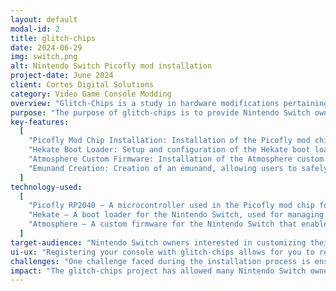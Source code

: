 ```yaml
---
layout: default
modal-id: 2
title: glitch-chips
date: 2024-06-29
img: switch.png
alt: Nintendo Switch Picofly mod installation
project-date: June 2024
client: Cortes Digital Solutions
category: Video Game Console Modding
overview: "Glitch-Chips is a study in hardware modifications pertaining to Nintendo Switch consoles. A popular mod is the installation of the 'hwfly picofly mod chip', utilizing the Raspberry Pi RP2040 chip to hack a Nintendo Switch and run unsigned code, homebrew, dashboards, emulators and more. The installation of the hardware mod is reliant on the setting up of an alternative bootloader (like Hekate) to run custom firmware (like atmosphere)."
purpose: "The purpose of glitch-chips is to provide Nintendo Switch owners with advanced customization and enhancement options through hardware modding, allowing them to unlock new features and capabilities on their consoles."
key-features:
  [
    "Picofly Mod Chip Installation: Installation of the Picofly mod chip for enhanced hardware capabilities.",
    "Hekate Boot Loader: Setup and configuration of the Hekate boot loader, providing users with a versatile and user-friendly interface.",
    "Atmosphere Custom Firmware: Installation of the Atmosphere custom firmware, enabling access to a wide range of homebrew applications and customizations.",
    "Emunand Creation: Creation of an emunand, allowing users to safely manage and switch between different firmware versions and setups.",
  ]
technology-used:
  [
    "Picofly RP2040 – A microcontroller used in the Picofly mod chip for hardware modding.",
    "Hekate – A boot loader for the Nintendo Switch, used for managing custom firmware and other system operations.",
    "Atmosphere – A custom firmware for the Nintendo Switch that enables homebrew and customization.",
  ]
target-audience: "Nintendo Switch owners interested in customizing their consoles with advanced hardware modifications and accessing additional features through custom firmware."
ui-ux: "Registering your console with glitch-chips allows for you to request hardware modifications on your console. In order to accomplish this, the UI focuses on providing a seamless experience, from the initial consultation to the installation process. Users receive detailed instructions and support for using the installed mods, ensuring a user-friendly experience."
challenges: "One challenge faced during the installation process is ensuring the mod chip and software installations are compatible with various hardware versions of the Nintendo Switch. This requires careful verification and testing to avoid potential issues."
impact: "The glitch-chips project has allowed many Nintendo Switch owners to expand their console's capabilities, offering a unique gaming experience. It has also provided valuable insights into hardware and software modifications, contributing to a deeper understanding of console modding."
---
```

